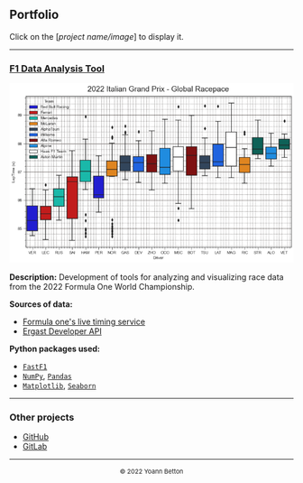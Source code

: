 ## Portfolio

Click on the [*project name/image*] to display it.

---

[1]: /page/f1-data-analysis-tools
[2]: https://github.com/yoannbtn/
[3]: https://gitlab.utc.fr/bettonyo

### [F1 Data Analysis Tool][1]
[<img src="/output/2022-09-11_Italian_Grand_Prix/global_racepace_white.png?raw=true"/>][1]

**Description:** Development of tools for analyzing and visualizing race data from the 2022 Formula One World Championship.

**Sources of data:**
  - [Formula one's live timing service](https://www.formula1.com/)
  - [Ergast Developer API](https://ergast.com/mrd/)

**Python packages used:**
  - [`FastF1`](https://github.com/theOehrly/Fast-F1)
  - [`NumPy`](https://numpy.org/), [`Pandas`](https://pandas.pydata.org/)
  - [`Matplotlib`](https://matplotlib.org/), [`Seaborn`](https://seaborn.pydata.org/)


---

### Other projects

  - [GitHub][2]
  - [GitLab][3]

---

<div style="text-align: center">
  <p style="font-size:11px">&copy; 2022 Yoann Betton</p>
</div>

<!-- ---

<p style="font-size:11px">Page generated from <a href="https://github.com/yoannbtn/yoannbtn.github.io">github.com/yoannbtn</a>.</p> -->
